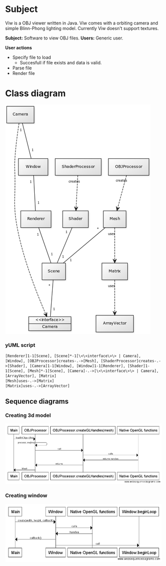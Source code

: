# Subject

Viw is a OBJ viewer written in Java. Viw comes with a orbiting camera and simple Blinn-Phong lighting model. Currently Viw doesn't support textures.


**Subject:** Software to view OBJ files.
**Users:** Generic user.

**User actions**
- Specify file to load
    - Succesfull if file exists and data is valid.
- Parse file
- Render file

# Class diagram
![Class diagram](img/classdiagram.png)

### yUML script
```
[Renderer]1-1[Scene], [Scene]*-1[\<\<interface\>\> | Camera], [Window], [OBJProcessor]creates-.->[Mesh], [ShaderProcessor]creates-.->[Shader], [Camera]1-1[Window], [Window]1-1[Renderer], [Shader]1-1[Scene], [Mesh]*-1[Scene], [Camera]-.->[\<\<interface\>\> | Camera], [ArrayVector], [Matrix]
[Mesh]uses-.->[Matrix]
[Matrix]uses-.->[ArrayVector]
```

## Sequence diagrams

### Creating 3d model

![Sequence diagram](img/seq1.png)

### Creating window

![Sequence diagram](img/seq2.png)
